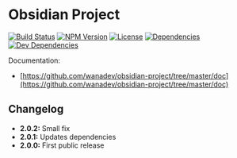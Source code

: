 # Obsidian Project

[![Build Status](https://travis-ci.org/wanadev/obsidian-project.svg?branch=master)](https://travis-ci.org/wanadev/obsidian-project)
[![NPM Version](http://img.shields.io/npm/v/obsidian-project.svg?style=flat)](https://www.npmjs.com/package/obsidian-project)
[![License](http://img.shields.io/npm/l/obsidian-project.svg?style=flat)](https://github.com/wanadev/obsidian-project/blob/master/LICENSE)
[![Dependencies](https://img.shields.io/david/wanadev/obsidian-project.svg?maxAge=2592000)]()
[![Dev Dependencies](https://img.shields.io/david/dev/wanadev/obsidian-project.svg?maxAge=2592000)]()


Documentation:

* [https://github.com/wanadev/obsidian-project/tree/master/doc](https://github.com/wanadev/obsidian-project/tree/master/doc)


## Changelog

* **2.0.2:** Small fix
* **2.0.1:** Updates dependencies
* **2.0.0:** First public release
